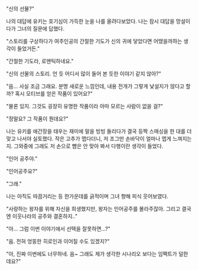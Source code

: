 "신의 선물?" 

나의 대답에 유키는 호기심이 가득한 눈을 나를 올려다보았다. 나는 잠시 대답을 망설이다가 그녀의 질문에 답했다. 

"스토리를 구상하다가 여주인공의 간절한 기도가 신의 귀에 닿았다면 어땠을까하는 생각이 들었거든." 

"간절한 기도라, 로맨틱하네요." 

"신의 선물의 스토리. 언 듯 어디서 많이 들어 본 듯한 이야기 같지 않아?" 

"음... 사실 조금 그래요. 분명 새로운 느낌인데, 내용 전개가 그렇게 낯설지가 않다고 할까? 혹시 모티브를 얻은 작품이 있어요?" 

"물론 있지. 그것도 굉장히 유명한 작품이라 아마 모르는 사람이 없을 걸?" 

"정말요? 그 작품이 뭔데요?" 

나는 유키를 애간장을 태우는 재미에 말을 빙빙 돌리다가 결국 등짝 스매싱을 한 대를 더 맞고 나서야 실토했다. 
작은 고추가 맵다더니, 저 조그만 손바닥이 얼마나 맵게 느껴지는지. 
그와중에 그래도 저 손으로 뺨은 안 맞아 봐서 다행이란 생각이 들었다. 

"인어 공주야." 

"인어공주요?" 

"그래." 

나는 아직도 따끔거리는 등 한가운데를 긁적이며 그녀 향해 피식 웃어보였다. 

"사랑하는 왕자를 위해 자신을 희생했지만, 왕자는 인어공주를 몰라주잖아. 그리고 결국엔 이웃나라의 공주와 결혼하지.." 

"아... 그럼 이번 이야기에서 선택을 잘못하면...?" 

"음. 전혀 엉뚱한 히로인과 이어질 수도 있겠지?" 

"아, 진짜 이번에도 너무하네. 음~ 그래도 제가 생각한 시나리오 보다는 임팩트가 덜한데요?" 